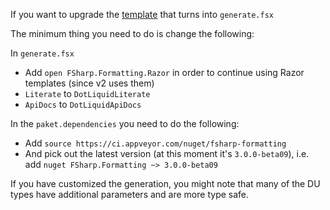 If you want to upgrade the [template](https://github.com/fsprojects/ProjectScaffold/blob/master/docsrc/tools/generate.template) that turns into `generate.fsx` 

The minimum thing you need to do is change the following:

In `generate.fsx`

- Add `open FSharp.Formatting.Razor` in order to continue using Razor templates (since v2 uses them)
- `Literate` to `DotLiquidLiterate`
- `ApiDocs` to `DotLiquidApiDocs`

In the `paket.dependencies` you need to do the following:

- Add `source https://ci.appveyor.com/nuget/fsharp-formatting`
- And pick out the latest version (at this moment it's 
`3.0.0-beta09`), i.e. add `nuget FSharp.Formatting ~> 3.0.0-beta09`

If you have customized the generation, you might note that many of the DU types have additional parameters and are more type safe.